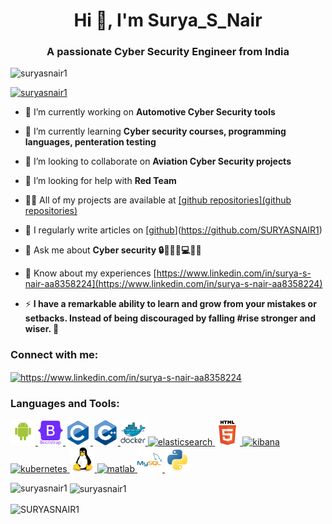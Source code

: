 <h1 align="center">Hi 👋, I'm Surya_S_Nair</h1>
<h3 align="center">A passionate Cyber Security Engineer from India</h3>

<p align="left"> <img src="https://komarev.com/ghpvc/?username=suryasnair1&label=Profile%20views&color=0e75b6&style=flat" alt="suryasnair1" /> </p>

<p align="left"> <a href="https://github.com/ryo-ma/github-profile-trophy"><img src="https://github-profile-trophy.vercel.app/?username=suryasnair1" alt="suryasnair1" /></a> </p>

- 🔭 I’m currently working on **Automotive Cyber Security tools**

- 🌱 I’m currently learning **Cyber security courses, programming languages, penteration testing**

- 👯 I’m looking to collaborate on **Aviation Cyber Security projects**

- 🤝 I’m looking for help with **Red Team**

- 👨‍💻 All of my projects are available at [[github repositories](github repositories)](https://github.com/SURYASNAIR1?tab=repositories)

- 📝 I regularly write articles on [[github](github)](https://github.com/SURYASNAIR1)

- 💬 Ask me about **Cyber security 🔒🔑💂‍♂️💻💡💭**

- 📄 Know about my experiences [https://www.linkedin.com/in/surya-s-nair-aa8358224](https://www.linkedin.com/in/surya-s-nair-aa8358224)

- ⚡ **I have a remarkable ability to learn and grow from your mistakes or setbacks. Instead of being discouraged by falling #rise stronger and wiser. 🌟**

<h3 align="left">Connect with me:</h3>
<p align="left">
<a href="https://linkedin.com/in/https://www.linkedin.com/in/surya-s-nair-aa8358224" target="blank"><img align="center" src="https://raw.githubusercontent.com/rahuldkjain/github-profile-readme-generator/master/src/images/icons/Social/linked-in-alt.svg" alt="https://www.linkedin.com/in/surya-s-nair-aa8358224" height="30" width="40" /></a>
</p>
<h3 align="left">Languages and Tools:</h3>
<p align="left"> <a href="https://developer.android.com" target="_blank" rel="noreferrer"> <img src="https://raw.githubusercontent.com/devicons/devicon/master/icons/android/android-original-wordmark.svg" alt="android" width="40" height="40"/> </a> <a href="https://getbootstrap.com" target="_blank" rel="noreferrer"> <img src="https://raw.githubusercontent.com/devicons/devicon/master/icons/bootstrap/bootstrap-plain-wordmark.svg" alt="bootstrap" width="40" height="40"/> </a> <a href="https://www.cprogramming.com/" target="_blank" rel="noreferrer"> <img src="https://raw.githubusercontent.com/devicons/devicon/master/icons/c/c-original.svg" alt="c" width="40" height="40"/> </a> <a href="https://www.w3schools.com/cpp/" target="_blank" rel="noreferrer"> <img src="https://raw.githubusercontent.com/devicons/devicon/master/icons/cplusplus/cplusplus-original.svg" alt="cplusplus" width="40" height="40"/> </a> <a href="https://www.docker.com/" target="_blank" rel="noreferrer"> <img src="https://raw.githubusercontent.com/devicons/devicon/master/icons/docker/docker-original-wordmark.svg" alt="docker" width="40" height="40"/> </a> <a href="https://www.elastic.co" target="_blank" rel="noreferrer"> <img src="https://www.vectorlogo.zone/logos/elastic/elastic-icon.svg" alt="elasticsearch" width="40" height="40"/> </a> <a href="https://www.w3.org/html/" target="_blank" rel="noreferrer"> <img src="https://raw.githubusercontent.com/devicons/devicon/master/icons/html5/html5-original-wordmark.svg" alt="html5" width="40" height="40"/> </a> <a href="https://www.elastic.co/kibana" target="_blank" rel="noreferrer"> <img src="https://www.vectorlogo.zone/logos/elasticco_kibana/elasticco_kibana-icon.svg" alt="kibana" width="40" height="40"/> </a> <a href="https://kubernetes.io" target="_blank" rel="noreferrer"> <img src="https://www.vectorlogo.zone/logos/kubernetes/kubernetes-icon.svg" alt="kubernetes" width="40" height="40"/> </a> <a href="https://www.linux.org/" target="_blank" rel="noreferrer"> <img src="https://raw.githubusercontent.com/devicons/devicon/master/icons/linux/linux-original.svg" alt="linux" width="40" height="40"/> </a> <a href="https://www.mathworks.com/" target="_blank" rel="noreferrer"> <img src="https://upload.wikimedia.org/wikipedia/commons/2/21/Matlab_Logo.png" alt="matlab" width="40" height="40"/> </a> <a href="https://www.mysql.com/" target="_blank" rel="noreferrer"> <img src="https://raw.githubusercontent.com/devicons/devicon/master/icons/mysql/mysql-original-wordmark.svg" alt="mysql" width="40" height="40"/> </a> <a href="https://www.python.org" target="_blank" rel="noreferrer"> <img src="https://raw.githubusercontent.com/devicons/devicon/master/icons/python/python-original.svg" alt="python" width="40" height="40"/> </a> </p>

<p><img align="left" src="https://github-readme-stats.vercel.app/api/top-langs?username=suryasnair1&show_icons=true&locale=en&layout=compact" alt="suryasnair1" /></p>

<p>&nbsp;<img align="center" src="https://github-readme-stats.vercel.app/api?username=suryasnair1&show_icons=true&locale=en" alt="suryasnair1" /></p>

<p><img align="center" src="https://github-readme-streak-stats.herokuapp.com/?user=rajithkrishnan&" alt="SURYASNAIR1" /></p>
